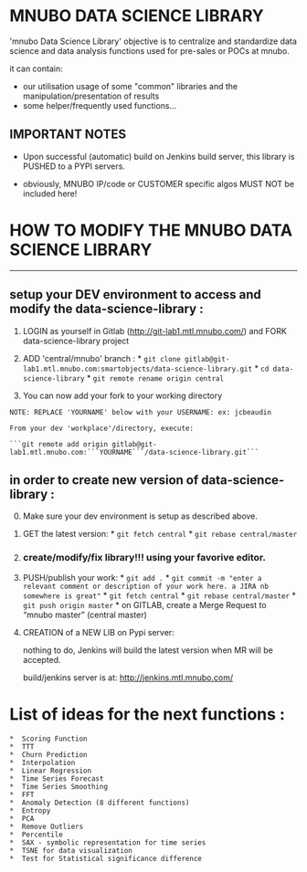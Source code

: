 
#   MNUBO DATA SCIENCE LIBRARY

'mnubo Data Science Library' objective is to centralize and standardize data science and data analysis functions used for pre-sales or POCs at mnubo.

it can contain:
   - our utilisation usage of some "common" libraries and the manipulation/presentation of results
   - some helper/frequently used functions...

##  IMPORTANT NOTES
  - Upon successful (automatic) build on Jenkins build server, this library is PUSHED to a PYPI servers.

  - obviously, MNUBO IP/code or CUSTOMER specific algos MUST NOT be included here!


#  HOW TO MODIFY THE MNUBO DATA SCIENCE LIBRARY
-----------------------------------------------------

##  setup your DEV environment to access and modify the data-science-library :

  1. LOGIN as yourself in Gitlab (http://git-lab1.mtl.mnubo.com/) and FORK data-science-library project

  2. ADD 'central/mnubo' branch :
    *  ```git clone gitlab@git-lab1.mtl.mnubo.com:smartobjects/data-science-library.git```
    *  ```cd data-science-library```
    *  ```git remote rename origin central```

  3. You can now add your fork to your working directory

    NOTE: REPLACE 'YOURNAME' below with your USERNAME: ex: jcbeaudin

    From your dev 'workplace'/directory, execute:

    ```git remote add origin gitlab@git-lab1.mtl.mnubo.com:```YOURNAME```/data-science-library.git```

##  in order to create new version of data-science-library :

  0. Make sure your dev environment is setup as described above.

  1. GET the latest version:
    *  ```git fetch central```
    *  ```git rebase central/master```

  2. ### create/modify/fix library!!! using your favorive editor.

  3. PUSH/publish your work:
    *  ```git add .```
    *  ```git commit -m "enter a relevant comment or description of your work here. a JIRA nb somewhere is great"```
    *  ```git fetch central```
    *  ```git rebase central/master```
    *  ```git push origin master```
    *  on GITLAB, create a Merge Request to “mnubo master” (central master)

  4. CREATION of a NEW LIB on Pypi server:

     nothing to do, Jenkins will build the latest version when MR will be accepted.

     build/jenkins server is at:  http://jenkins.mtl.mnubo.com/


#  List of ideas for the next functions :

    *  Scoring Function
    *  TTT
    *  Churn Prediction
    *  Interpolation
    *  Linear Regression
    *  Time Series Forecast
    *  Time Series Smoothing
    *  FFT
    *  Anomaly Detection (8 different functions)
    *  Entropy
    *  PCA
    *  Remove Outliers
    *  Percentile
    *  SAX - symbolic representation for time series
    *  TSNE for data visualization
    *  Test for Statistical significance difference


